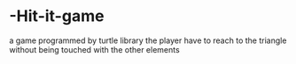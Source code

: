 # -Hit-it-game
a game programmed by turtle library the player have to reach to the triangle without being touched with the other elements
